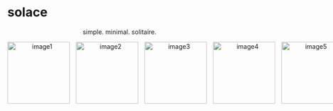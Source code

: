 # solace

<p align="center">
simple. minimal. solitaire.
</p>

<div align="center">
  <div style="display: inline-block; white-space: nowrap;">
    <img src="https://github.com/user-attachments/assets/0b18a3f6-81f6-4d7a-9d58-910f600d6644" alt="image1" width="140" style="display: inline-block; margin-right: 10px;" />
    <img src="https://github.com/user-attachments/assets/9df93e6a-6dba-4032-84cd-31a42a0f2f03" alt="image2" width="140" style="display: inline-block; margin-right: 10px;" />
    <img src="https://github.com/user-attachments/assets/ab446aac-4f05-4d76-a932-dd284ce1b4e2" alt="image3" width="140" style="display: inline-block; margin-right: 10px;" />
    <img src="https://github.com/user-attachments/assets/e38c2a6b-da65-45a8-ae2c-f05dabd21fb3" alt="image4" width="140" style="display: inline-block; margin-right: 10px;" />
    <img src="https://github.com/user-attachments/assets/c176be1b-7995-4edf-926f-95adb762fd3c" alt="image5" width="140" style="display: inline-block; margin-right: 10px;" />
  </div>
</div>
